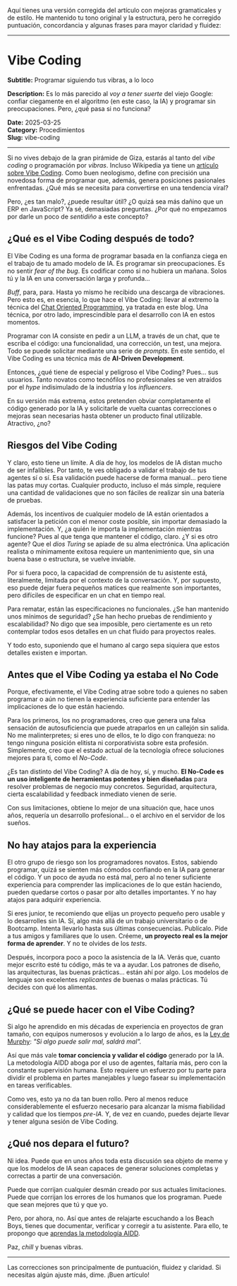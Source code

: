 Aquí tienes una versión corregida del artículo con mejoras gramaticales y de estilo. He mantenido tu tono original y la estructura, pero he corregido puntuación, concordancia y algunas frases para mayor claridad y fluidez:

---

# Vibe Coding

**Subtitle:** Programar siguiendo tus vibras, a lo loco  

**Description:** Es lo más parecido al *voy a tener suerte* del viejo Google: confiar ciegamente en el algoritmo (en este caso, la IA) y programar sin preocupaciones. Pero, ¿qué pasa si no funciona?  

**Date:** 2025-03-25  
**Category:** Procedimientos  
**Slug:** vibe-coding  

---

Si no vives debajo de la gran pirámide de Giza, estarás al tanto del *vibe coding* o programación por *vibras*. Incluso Wikipedia ya tiene un [artículo sobre Vibe Coding](https://es.wikipedia.org/wiki/Vibe_coding). Como buen neologismo, define con precisión una novedosa forma de programar que, además, genera posiciones pasionales enfrentadas. ¿Qué más se necesita para convertirse en una tendencia viral?

Pero, ¿es tan malo?, ¿puede resultar útil? ¿O quizá sea más dañino que un ERP en JavaScript? Ya sé, demasiadas preguntas. ¿Por qué no empezamos por darle un poco de *sentidiño* a este concepto?

## ¿Qué es el Vibe Coding después de todo?

El Vibe Coding es una forma de programar basada en la confianza ciega en el trabajo de tu amado modelo de IA. Es programar sin preocupaciones. Es no sentir *fear of the bug*. Es codificar como si no hubiera un mañana. Solos tú y la IA en una conversación larga y profunda...

*Buff*, para, para. Hasta yo mismo he recibido una descarga de vibraciones. Pero esto es, en esencia, lo que hace el Vibe Coding: llevar al extremo la técnica del [Chat Oriented Programming](https://aicode.academy/blog/es/chop-conversaciones-con-asistentes/), ya tratada en este blog. Una técnica, por otro lado, imprescindible para el desarrollo con IA en estos momentos.

Programar con IA consiste en pedir a un LLM, a través de un chat, que te escriba el código: una funcionalidad, una corrección, un test, una mejora. Todo se puede solicitar mediante una serie de *prompts*. En este sentido, el Vibe Coding es una técnica más de **AI-Driven Development**.

Entonces, ¿qué tiene de especial y peligroso el Vibe Coding? Pues… sus usuarios. Tanto novatos como tecnófilos no profesionales se ven atraídos por el *hype* indisimulado de la industria y los *influencers*.

En su versión más extrema, estos pretenden obviar completamente el código generado por la IA y solicitarle de vuelta cuantas correcciones o mejoras sean necesarias hasta obtener un producto final utilizable. Atractivo, ¿no?

## Riesgos del Vibe Coding

Y claro, esto tiene un límite. A día de hoy, los modelos de IA distan mucho de ser infalibles. Por tanto, te ves obligado a validar el trabajo de tus agentes sí o sí. Esa validación puede hacerse de forma manual… pero tiene las patas muy cortas. Cualquier producto, incluso el más simple, requiere una cantidad de validaciones que no son fáciles de realizar sin una batería de pruebas.

Además, los incentivos de cualquier modelo de IA están orientados a satisfacer la petición con el menor coste posible, sin importar demasiado la implementación. Y, ¿a quién le importa la implementación mientras funcione? Pues al que tenga que mantener el código, claro. ¿Y si es otro agente? Que el *dios Turing* se apiade de su alma electrónica. Una aplicación realista o mínimamente exitosa requiere un mantenimiento que, sin una buena base o estructura, se vuelve inviable.

Por si fuera poco, la capacidad de comprensión de tu asistente está, literalmente, limitada por el contexto de la conversación. Y, por supuesto, eso puede dejar fuera pequeños matices que realmente son importantes, pero difíciles de especificar en un chat en tiempo real.

Para rematar, están las especificaciones no funcionales. ¿Se han mantenido unos mínimos de seguridad? ¿Se han hecho pruebas de rendimiento y escalabilidad? No digo que sea imposible, pero ciertamente es un reto contemplar todos esos detalles en un chat fluido para proyectos reales.

Y todo esto, suponiendo que el humano al cargo sepa siquiera que estos detalles existen e importan.

## Antes que el Vibe Coding ya estaba el No Code

Porque, efectivamente, el Vibe Coding atrae sobre todo a quienes no saben programar o aún no tienen la experiencia suficiente para entender las implicaciones de lo que están haciendo.

Para los primeros, los no programadores, creo que genera una falsa sensación de autosuficiencia que puede atraparlos en un callejón sin salida. No me malinterpretes; si eres uno de ellos, te lo digo con franqueza: no tengo ninguna posición elitista ni corporativista sobre esta profesión. Simplemente, creo que el estado actual de la tecnología ofrece soluciones mejores para ti, como el *No-Code*.

¿Es tan distinto del Vibe Coding? A día de hoy, sí, y mucho. **El No-Code es un uso inteligente de herramientas potentes y bien diseñadas** para resolver problemas de negocio muy concretos. Seguridad, arquitectura, cierta escalabilidad y feedback inmediato vienen de serie.

Con sus limitaciones, obtiene lo mejor de una situación que, hace unos años, requería un desarrollo profesional… o el archivo en el servidor de los sueños.

## No hay atajos para la experiencia

El otro grupo de riesgo son los programadores novatos. Estos, sabiendo programar, quizá se sienten más cómodos confiando en la IA para generar el código. Y un poco de ayuda no está mal, pero al no tener suficiente experiencia para comprender las implicaciones de lo que están haciendo, pueden quedarse cortos o pasar por alto detalles importantes. Y no hay atajos para adquirir experiencia.

Si eres junior, te recomiendo que elijas un proyecto pequeño pero usable y lo desarrolles sin IA. Sí, algo más allá de un trabajo universitario o de Bootcamp. Intenta llevarlo hasta sus últimas consecuencias. Publícalo. Pide a tus amigos y familiares que lo usen. Créeme, **un proyecto real es la mejor forma de aprender**. Y no te olvides de los *tests*.

Después, incorpora poco a poco la asistencia de la IA. Verás que, cuanto mejor escrito esté tu código, más te va a ayudar. Los patrones de diseño, las arquitecturas, las buenas prácticas… están ahí por algo. Los modelos de lenguaje son excelentes *replicantes* de buenas o malas prácticas. Tú decides con qué los alimentas.

## ¿Qué se puede hacer con el Vibe Coding?

Si algo he aprendido en mis décadas de experiencia en proyectos de gran tamaño, con equipos numerosos y evolución a lo largo de años, es la [Ley de Murphy](https://es.wikipedia.org/wiki/Ley_de_Murphy): *"Si algo puede salir mal, saldrá mal".*

Así que más vale **tomar conciencia y validar el código** generado por la IA. La metodología AIDD aboga por el uso de agentes, faltaría más, pero con la constante supervisión humana. Esto requiere un esfuerzo por tu parte para dividir el problema en partes manejables y luego fasear su implementación en tareas verificables.

Como ves, esto ya no da tan buen rollo. Pero al menos reduce considerablemente el esfuerzo necesario para alcanzar la misma fiabilidad y calidad que los tiempos *pre-IA*. Y, de vez en cuando, puedes dejarte llevar y tener alguna sesión de Vibe Coding.

## ¿Qué nos depara el futuro?

Ni idea. Puede que en unos años toda esta discusión sea objeto de meme y que los modelos de IA sean capaces de generar soluciones completas y correctas a partir de una conversación.

Puede que corrijan cualquier desmán creado por sus actuales limitaciones. Puede que corrijan los errores de los humanos que los programan. Puede que sean mejores que tú y que yo.

Pero, por ahora, no. Así que antes de relajarte escuchando a los Beach Boys, tienes que documentar, verificar y corregir a tu asistente. Para ello, te propongo que [aprendas la metodología AIDD](https://aicode.academy/cursos/).

Paz, *chill* y buenas vibras.

---

Las correcciones son principalmente de puntuación, fluidez y claridad. Si necesitas algún ajuste más, dime. ¡Buen artículo!